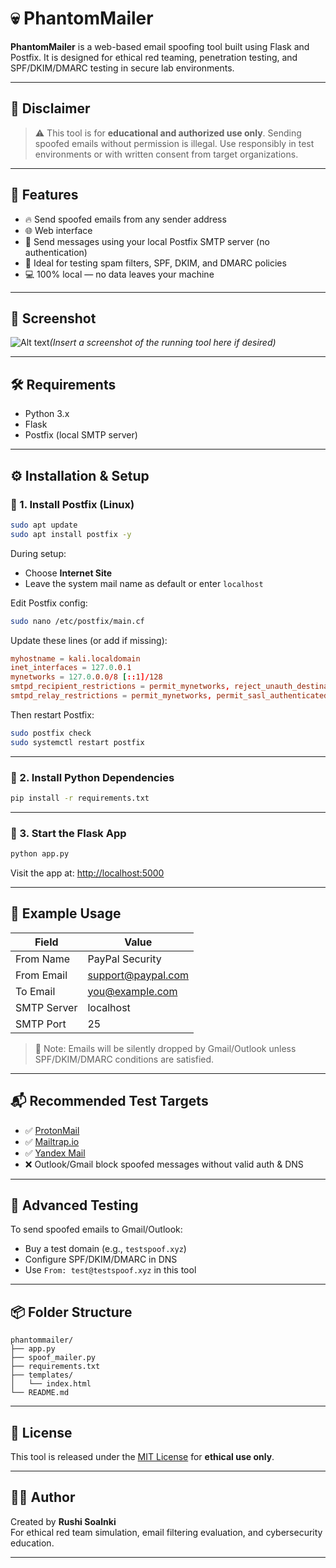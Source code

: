 # 💀 PhantomMailer

**PhantomMailer** is a web-based email spoofing tool built using Flask and Postfix. It is designed for ethical red teaming, penetration testing, and SPF/DKIM/DMARC testing in secure lab environments.

---

## 🚨 Disclaimer

> ⚠️ This tool is for **educational and authorized use only**. Sending spoofed emails without permission is illegal. Use responsibly in test environments or with written consent from target organizations.

---

## 🎯 Features

- 🔥 Send spoofed emails from any sender address
- 🌐 Web interface
- 📨 Send messages using your local Postfix SMTP server (no authentication)
- 🧪 Ideal for testing spam filters, SPF, DKIM, and DMARC policies
- 💻 100% local — no data leaves your machine

---

## 📸 Screenshot

![Alt text]("C:\Users\dellg\Documents\GitHub\PhantomMailer_pro\phantomamail.png")*(Insert a screenshot of the running tool here if desired)*

---

## 🛠️ Requirements

- Python 3.x
- Flask
- Postfix (local SMTP server)

---

## ⚙️ Installation & Setup

### 🔧 1. Install Postfix (Linux)

```bash
sudo apt update
sudo apt install postfix -y
```

During setup:
- Choose **Internet Site**
- Leave the system mail name as default or enter `localhost`

Edit Postfix config:

```bash
sudo nano /etc/postfix/main.cf
```

Update these lines (or add if missing):

```conf
myhostname = kali.localdomain
inet_interfaces = 127.0.0.1
mynetworks = 127.0.0.0/8 [::1]/128
smtpd_recipient_restrictions = permit_mynetworks, reject_unauth_destination
smtpd_relay_restrictions = permit_mynetworks, permit_sasl_authenticated, defer_unauth_destination
```

Then restart Postfix:

```bash
sudo postfix check
sudo systemctl restart postfix
```

---

### 🐍 2. Install Python Dependencies

```bash
pip install -r requirements.txt
```

---

### 🚀 3. Start the Flask App

```bash
python app.py
```

Visit the app at: [http://localhost:5000](http://localhost:5000)

---

## 💬 Example Usage

| Field         | Value                         |
|---------------|-------------------------------|
| From Name     | PayPal Security               |
| From Email    | support@paypal.com            |
| To Email      | you@example.com               |
| SMTP Server   | localhost                     |
| SMTP Port     | 25                            |

> 🛑 Note: Emails will be silently dropped by Gmail/Outlook unless SPF/DKIM/DMARC conditions are satisfied.

---

## 📬 Recommended Test Targets

- ✅ [ProtonMail](https://protonmail.com)
- ✅ [Mailtrap.io](https://mailtrap.io)
- ✅ [Yandex Mail](https://mail.yandex.com)
- ❌ Outlook/Gmail block spoofed messages without valid auth & DNS

---

## 🧪 Advanced Testing

To send spoofed emails to Gmail/Outlook:
- Buy a test domain (e.g., `testspoof.xyz`)
- Configure SPF/DKIM/DMARC in DNS
- Use `From: test@testspoof.xyz` in this tool

---

## 📦 Folder Structure

```
phantommailer/
├── app.py
├── spoof_mailer.py
├── requirements.txt
├── templates/
│   └── index.html
└── README.md
```

---

## 📄 License

This tool is released under the [MIT License](LICENSE) for **ethical use only**.

---

## 👨‍💻 Author

Created by **Rushi Soalnki**  
For ethical red team simulation, email filtering evaluation, and cybersecurity education.

---
